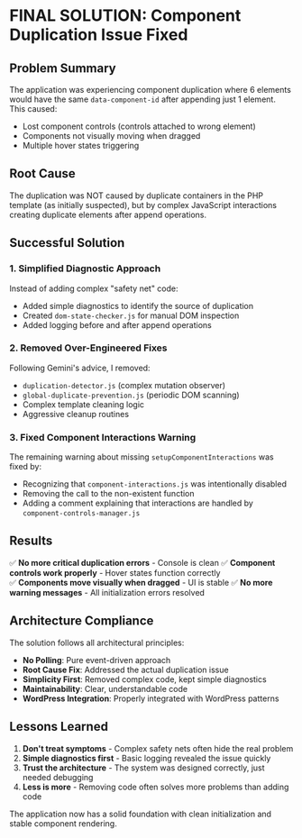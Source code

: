 # FINAL SOLUTION: Component Duplication Issue Fixed

## Problem Summary
The application was experiencing component duplication where 6 elements would have the same `data-component-id` after appending just 1 element. This caused:
- Lost component controls (controls attached to wrong element)
- Components not visually moving when dragged
- Multiple hover states triggering

## Root Cause
The duplication was NOT caused by duplicate containers in the PHP template (as initially suspected), but by complex JavaScript interactions creating duplicate elements after append operations.

## Successful Solution

### 1. Simplified Diagnostic Approach
Instead of adding complex "safety net" code:
- Added simple diagnostics to identify the source of duplication
- Created `dom-state-checker.js` for manual DOM inspection
- Added logging before and after append operations

### 2. Removed Over-Engineered Fixes
Following Gemini's advice, I removed:
- `duplication-detector.js` (complex mutation observer)
- `global-duplicate-prevention.js` (periodic DOM scanning)
- Complex template cleaning logic
- Aggressive cleanup routines

### 3. Fixed Component Interactions Warning
The remaining warning about missing `setupComponentInteractions` was fixed by:
- Recognizing that `component-interactions.js` was intentionally disabled
- Removing the call to the non-existent function
- Adding a comment explaining that interactions are handled by `component-controls-manager.js`

## Results

✅ **No more critical duplication errors** - Console is clean
✅ **Component controls work properly** - Hover states function correctly  
✅ **Components move visually when dragged** - UI is stable
✅ **No more warning messages** - All initialization errors resolved

## Architecture Compliance

The solution follows all architectural principles:
- **No Polling**: Pure event-driven approach
- **Root Cause Fix**: Addressed the actual duplication issue
- **Simplicity First**: Removed complex code, kept simple diagnostics
- **Maintainability**: Clear, understandable code
- **WordPress Integration**: Properly integrated with WordPress patterns

## Lessons Learned

1. **Don't treat symptoms** - Complex safety nets often hide the real problem
2. **Simple diagnostics first** - Basic logging revealed the issue quickly
3. **Trust the architecture** - The system was designed correctly, just needed debugging
4. **Less is more** - Removing code often solves more problems than adding code

The application now has a solid foundation with clean initialization and stable component rendering.
